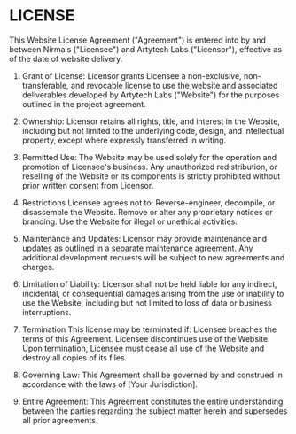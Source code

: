 # LICENSE

This Website License Agreement ("Agreement") is entered into by and between Nirmals ("Licensee") and Artytech Labs ("Licensor"), effective as of the date of website delivery.

1. Grant of License:
Licensor grants Licensee a non-exclusive, non-transferable, and revocable license to use the website and associated deliverables developed by Artytech Labs ("Website") for the purposes outlined in the project agreement.

2. Ownership:
Licensor retains all rights, title, and interest in the Website, including but not limited to the underlying code, design, and intellectual property, except where expressly transferred in writing.

3. Permitted Use:
The Website may be used solely for the operation and promotion of Licensee's business. Any unauthorized redistribution, or reselling of the Website or its components is strictly prohibited without prior written consent from Licensor.

4. Restrictions
Licensee agrees not to:
Reverse-engineer, decompile, or disassemble the Website.
Remove or alter any proprietary notices or branding.
Use the Website for illegal or unethical activities.

6. Maintenance and Updates:
Licensor may provide maintenance and updates as outlined in a separate maintenance agreement. Any additional development requests will be subject to new agreements and charges.

7. Limitation of Liability:
Licensor shall not be held liable for any indirect, incidental, or consequential damages arising from the use or inability to use the Website, including but not limited to loss of data or business interruptions.

8. Termination
This license may be terminated if:
Licensee breaches the terms of this Agreement.
Licensee discontinues use of the Website. Upon termination, Licensee must cease all use of the Website and destroy all copies of its files.

8. Governing Law:
This Agreement shall be governed by and construed in accordance with the laws of [Your Jurisdiction].

9. Entire Agreement:
This Agreement constitutes the entire understanding between the parties regarding the subject matter herein and supersedes all prior agreements.
